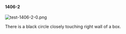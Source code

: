#### 1406-2
![test-1406-2-0.png](https://github.com/lil-lab/nlvr/raw/master/nlvr/test/images/0/test-1406-2-0.png "test-1406-2-0.png")

There is a black circle closely touching right wall of a box.